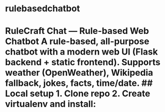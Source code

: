 # rulebasedchatbot
# RuleCraft Chat — Rule-based Web Chatbot  A rule-based, all-purpose chatbot with a modern web UI (Flask backend + static frontend).   Supports weather (OpenWeather), Wikipedia fallback, jokes, facts, time/date.  ## Local setup 1. Clone repo 2. Create virtualenv and install:
